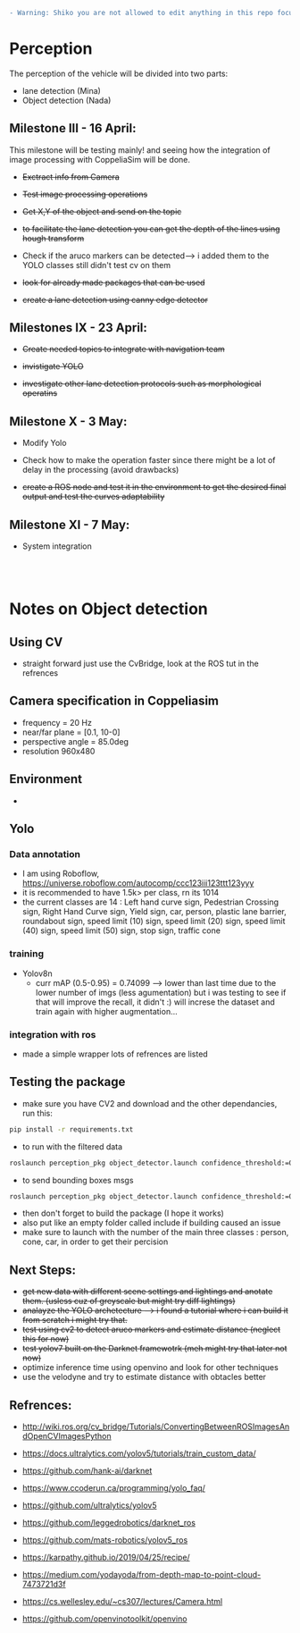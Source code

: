 
```diff
- Warning: Shiko you are not allowed to edit anything in this repo focus on your tasks thank you.
```

# Perception
The perception of the vehicle will be divided into two parts: 
- lane detection (Mina)
- Object detection (Nada)


## Milestone III - 16 April:
This milestone will be testing mainly! and seeing how the integration of image processing with CoppeliaSim will be done.
- ~~Exctract info from Camera~~ 
- ~~Test image processing operations~~

- ~~Get X,Y of the object and send on the topic~~
- ~~to facilitate the lane detection you can get the depth of the lines using hough transform~~
- Check if the aruco markers can be detected--> i added them to the YOLO classes still didn't test cv on them 
- ~~look for already made packages that can be used~~

- ~~create a lane detection using canny edge detector~~


## Milestones IX -  23 April:
- ~~Create needed topics to integrate with navigation team~~
- ~~invistigate YOLO~~

- ~~investigate other lane detection protocols such as morphological operatins~~

## Milestone X - 3 May:
- Modify Yolo
- Check how to make the operation faster since there might be a lot of delay in the processing (avoid drawbacks)

- ~~create a ROS node and test it in the environment to get the desired final output and test the curves adaptability~~

## Milestone XI - 7 May:
- System integration

<br></br>

# Notes on Object detection
## Using CV
- straight forward just use the  CvBridge, look at the ROS tut in the refrences

## Camera specification in Coppeliasim
- frequency = 20 Hz
- near/far plane = [0.1, 10-0] 
- perspective angle = 85.0deg
- resolution 960x480

## Environment 
- 

## Yolo
### Data annotation
- I am using Roboflow, https://universe.roboflow.com/autocomp/ccc123iii123ttt123yyy
- it is recommended to have 1.5k> per class, rn its 1014
- the current classes are 14 : Left hand curve sign, Pedestrian Crossing sign, Right Hand Curve sign, Yield sign, car, person, plastic lane barrier, roundabout sign, speed limit (10) sign, speed limit (20) sign, speed limit (40) sign, speed limit (50) sign, stop sign, traffic cone

### training
- Yolov8n
    - curr mAP (0.5-0.95) =  0.74099 --> lower than last time due to the lower number of imgs (less agumentation) 
    but i was testing to see if that will improve the recall, it didn't :) will increse the dataset and train again with higher augmentation...

### integration with ros
- made a simple wrapper lots of refrences are listed

## Testing the package
- make sure you have CV2 and download and the other dependancies, run this:
```bash
pip install -r requirements.txt
```
- to run with the filtered data
```bash
roslaunch perception_pkg object_detector.launch confidence_threshold:=0.4 person_num:=2 car_num:=1 cone_num:=1  use_encoder:=true
```
- to send bounding boxes msgs
```bash
roslaunch perception_pkg object_detector.launch confidence_threshold:=0.4 person_num:=2 car_num:=1 cone_num:=1 use_depth:=true


```
- then don't forget to build the package (I hope it works)
- also put like an empty folder called include if building caused an issue
- make sure to launch with the number of the main three classes : person, cone, car, in order to get their percision

## Next Steps:
- ~~get new data with different scene settings and lightings and anotate them. (usless cuz of greyscale but might try diff lightings)~~
- ~~analayze the YOLO archetecture --> i found a tutorial where i can build it from scratch i might try that.~~
- ~~test using cv2 to detect aruco markers and estimate distance (neglect this for now)~~
- ~~test yolov7 built on the Darknet framewotrk (meh might try that later not now)~~
- optimize inference time using openvino and look for other techniques
- use the velodyne and try to estimate distance with obtacles better 


## Refrences:
- http://wiki.ros.org/cv_bridge/Tutorials/ConvertingBetweenROSImagesAndOpenCVImagesPython
- https://docs.ultralytics.com/yolov5/tutorials/train_custom_data/
- https://github.com/hank-ai/darknet
- https://www.ccoderun.ca/programming/yolo_faq/
- https://github.com/ultralytics/yolov5
- https://github.com/leggedrobotics/darknet_ros
- https://github.com/mats-robotics/yolov5_ros
- https://karpathy.github.io/2019/04/25/recipe/
- https://medium.com/yodayoda/from-depth-map-to-point-cloud-7473721d3f
- https://cs.wellesley.edu/~cs307/lectures/Camera.html

- https://github.com/openvinotoolkit/openvino

